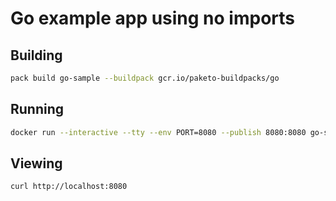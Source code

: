 # Go example app using no imports

## Building

```bash
pack build go-sample --buildpack gcr.io/paketo-buildpacks/go
```

## Running

```bash
docker run --interactive --tty --env PORT=8080 --publish 8080:8080 go-sample
```

## Viewing

```bash
curl http://localhost:8080
```
